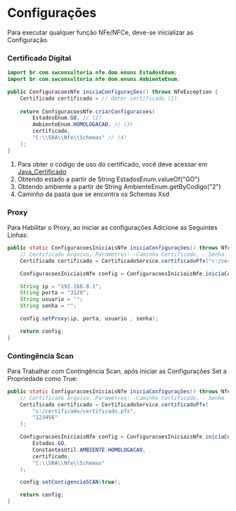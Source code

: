 # Configurações

Para executar qualquer função NFe/NFCe, deve-se inicializar as Configuração.

### Certificado Digital
```java 
import br.com.swconsultoria.nfe.dom.enuns.EstadosEnum;
import br.com.swconsultoria.nfe.dom.enuns.AmbienteEnum;

public ConfiguracoesNfe iniciaConfigurações() throws NfeException {
    Certificado certificado = // Obter certificado (1)
        
    return ConfiguracoesNfe.criarConfiguracoes(
        EstadosEnum.GO, // (2)
        AmbienteEnum.HOMOLOGACAO, // (3)
        certificado, 
        "C:\\SRA\\Nfe\\Schemas" // (4)
    );
}
```

1.  Para obter o código de uso do certificado, você deve acessar em [Java_Certificado](https://github.com/Samuel-Oliveira/Java_Certificado/)
2.  Obtendo estado a partir de String EstadosEnum.valueOf("GO")
3.  Obtendo ambiente a partir de String AmbienteEnum.getByCodigo("2")
4.  Caminho da pasta que se encontra os Schemas Xsd


### Proxy

Para Habilitar o Proxy, ao iniciar as configurações Adicione as Seguintes Linhas:

```java
public static ConfiguracoesIniciaisNfe iniciaConfigurações() throws NfeException {
    // Certificado Arquivo, Parametros: -Caminho Certificado, - Senha
    Certificado certificado = CertificadoService.certificadoPfx("c:/certificado/certificado.pfx", "123456");

    ConfiguracoesIniciaisNfe config = ConfiguracoesIniciaisNfe.iniciaConfiguracoes(Estados.GO , ConstantesUtil.AMBIENTE.HOMOLOGACAO,certificado, "C:\\SRA\\Nfe\\Schemas");

    String ip = "192.168.0.1";
    String porta = "3128";
    String usuario = "";
    String senha = "";

    config.setProxy(ip, porta, usuario , senha);

    return config;
}
```

### Contingência Scan

Para Trabalhar com Contingência Scan, após iniciar as Configurações Set a Propriedade como True:

```java
public static ConfiguracoesIniciaisNfe iniciaConfigurações() throws NfeException {
    // Certificado Arquivo, Parametros: -Caminho Certificado, - Senha
    Certificado certificado = CertificadoService.certificadoPfx(
        "c:/certificado/certificado.pfx", 
        "123456"
    );

    ConfiguracoesIniciaisNfe config = ConfiguracoesIniciaisNfe.iniciaConfiguracoes(
        Estados.GO, 
        ConstantesUtil.AMBIENTE.HOMOLOGACAO,
        certificado, 
        "C:\\SRA\\Nfe\\Schemas"
    );

    config.setContigenciaSCAN(true);

    return config;
}
```

